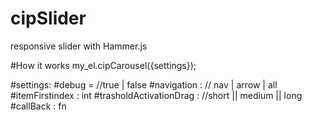 # cipSlider
responsive slider with Hammer.js

#How it works
my_el.cipCarousel({settings});

#settings:
  #debug = //true | false
  #navigation : // nav | arrow | all
  #itemFirstindex : int
  #trasholdActivationDrag : //short || medium || long
  #callBack : fn
